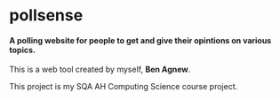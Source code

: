 # pollsense

#### A polling website for people to get and give their opintions on various topics.


This is a web tool created by myself, **Ben Agnew**. 

This project is my SQA AH Computing Science course project.
